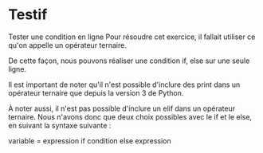 # Testif
Tester une condition en ligne 
Pour résoudre cet exercice, il fallait utiliser ce qu'on appelle un opérateur ternaire.

De cette façon, nous pouvons réaliser une condition if, else sur une seule ligne.

Il est important de noter qu'il n'est possible d'inclure des print dans un opérateur ternaire que depuis la version 3 de Python.

À noter aussi, il n'est pas possible d'inclure un elif dans un opérateur ternaire.
Nous n'avons donc que deux choix possibles avec le if et le else, en suivant la syntaxe suivante :

variable = expression if condition else expression
